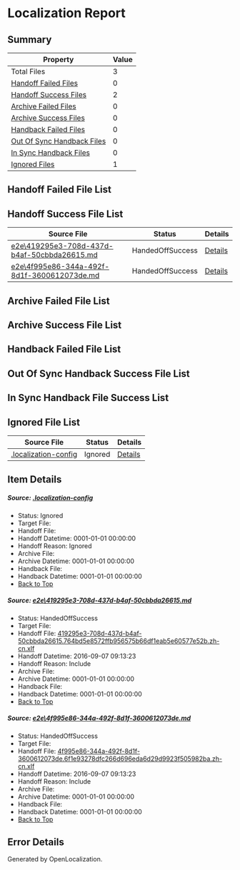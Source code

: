 # <a name='report-top'></a> Localization Report

## Summary
 Property | Value 
 -------- | ----- 
 Total Files | 3
[ Handoff Failed Files ](#handoff-failed-list)| 0
[ Handoff Success Files ](#handoff-success-list)| 2
[ Archive Failed Files ](#archive-failed-list)| 0
[ Archive Success Files ](#archive-success-list)| 0
[ Handback Failed Files ](#handback-failed-list)| 0
[ Out Of Sync Handback Files ](#outofsync-handback-success-list)| 0
[ In Sync Handback Files ](#insync-handback-success-list)| 0
[ Ignored Files ](#ignored-list)| 1

## <a name='handoff-failed-list'></a> Handoff Failed File List

## <a name='handoff-success-list'></a> Handoff Success File List
 Source File | Status | Details 
 ----------- | ------ | ------- 
 [e2e\419295e3-708d-437d-b4af-50cbbda26615.md](https://github.com/OpenLocalizationTestOrg/ol-test0/blob/a2d7a6590a347f14b80bd767ad6ef6efe39683b8/e2e/419295e3-708d-437d-b4af-50cbbda26615.md) | HandedOffSuccess | [Details](#c022e5906690df55a31ef2d5895455cde545e38a1)
 [e2e\4f995e86-344a-492f-8d1f-3600612073de.md](https://github.com/OpenLocalizationTestOrg/ol-test0/blob/a2d7a6590a347f14b80bd767ad6ef6efe39683b8/e2e/4f995e86-344a-492f-8d1f-3600612073de.md) | HandedOffSuccess | [Details](#5364a39566cdd722f3c3060c07507c28645d6edc2)

## <a name='archive-failed-list'></a> Archive Failed File List

## <a name='archive-success-list'></a> Archive Success File List

## <a name='handback-failed-list'></a> Handback Failed File List

## <a name='outofsync-handback-success-list'></a> Out Of Sync Handback Success File List

## <a name='insync-handback-success-list'></a> In Sync Handback File Success List

## <a name='ignored-list'></a> Ignored File List
 Source File | Status | Details 
 ----------- | ------ | ------- 
 [.localization-config](https://github.com/OpenLocalizationTestOrg/ol-test0/blob/a2d7a6590a347f14b80bd767ad6ef6efe39683b8/.localization-config) | Ignored | [Details](#3d4f252ac210baf56311d7e97dcc2db10974dbd20)

## Item Details
##### <a name='3d4f252ac210baf56311d7e97dcc2db10974dbd20'></a> Source: [.localization-config](https://github.com/OpenLocalizationTestOrg/ol-test0/blob/a2d7a6590a347f14b80bd767ad6ef6efe39683b8/.localization-config)
* Status: Ignored
* Target File: 
* Handoff File: 
* Handoff Datetime: 0001-01-01 00:00:00
* Handoff Reason: Ignored
* Archive File: 
* Archive Datetime: 0001-01-01 00:00:00
* Handback File: 
* Handback Datetime: 0001-01-01 00:00:00
* [Back to Top](#report-top)

##### <a name='c022e5906690df55a31ef2d5895455cde545e38a1'></a> Source: [e2e\419295e3-708d-437d-b4af-50cbbda26615.md](https://github.com/OpenLocalizationTestOrg/ol-test0/blob/a2d7a6590a347f14b80bd767ad6ef6efe39683b8/e2e/419295e3-708d-437d-b4af-50cbbda26615.md)
* Status: HandedOffSuccess
* Target File: 
* Handoff File: [419295e3-708d-437d-b4af-50cbbda26615.764bd5e8572ffb956575b66df1eab5e60577e52b.zh-cn.xlf](https://github.com/OpenLocalizationTestOrg/ol-test0-handoff/blob/844a559f0d6038d7a922b73f9cf5b6976a445e8d/ol-handoff/OpenLocalizationTestOrg/ol-test0-zhcn/ci/ht/419295e3-708d-437d-b4af-50cbbda26615.764bd5e8572ffb956575b66df1eab5e60577e52b.zh-cn.xlf)
* Handoff Datetime: 2016-09-07 09:13:23
* Handoff Reason: Include
* Archive File: 
* Archive Datetime: 0001-01-01 00:00:00
* Handback File: 
* Handback Datetime: 0001-01-01 00:00:00
* [Back to Top](#report-top)

##### <a name='5364a39566cdd722f3c3060c07507c28645d6edc2'></a> Source: [e2e\4f995e86-344a-492f-8d1f-3600612073de.md](https://github.com/OpenLocalizationTestOrg/ol-test0/blob/a2d7a6590a347f14b80bd767ad6ef6efe39683b8/e2e/4f995e86-344a-492f-8d1f-3600612073de.md)
* Status: HandedOffSuccess
* Target File: 
* Handoff File: [4f995e86-344a-492f-8d1f-3600612073de.6f1e93278dfc266d696eda6d29d9923f505982ba.zh-cn.xlf](https://github.com/OpenLocalizationTestOrg/ol-test0-handoff/blob/844a559f0d6038d7a922b73f9cf5b6976a445e8d/ol-handoff/OpenLocalizationTestOrg/ol-test0-zhcn/ci/ht/4f995e86-344a-492f-8d1f-3600612073de.6f1e93278dfc266d696eda6d29d9923f505982ba.zh-cn.xlf)
* Handoff Datetime: 2016-09-07 09:13:23
* Handoff Reason: Include
* Archive File: 
* Archive Datetime: 0001-01-01 00:00:00
* Handback File: 
* Handback Datetime: 0001-01-01 00:00:00
* [Back to Top](#report-top)


## Error Details

Generated by OpenLocalization.
